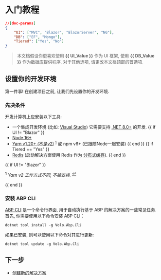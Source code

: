 # 入门教程

````json
//[doc-params]
{
    "UI": ["MVC", "Blazor", "BlazorServer", "NG"],
    "DB": ["EF", "Mongo"],
    "Tiered": ["Yes", "No"]
}
````

> 本文档假设你更喜欢使用 **{{ UI_Value }}** 作为 UI 框架, 使用 **{{ DB_Value }}** 作为数据库提供程序. 对于其他选项, 请更改本文档顶部的首选项.

## 设置你的开发环境

第一件事! 在创建项目之前, 让我们先设置你的开发环境.

### 先决条件

开发计算机上应安装以下工具:

* 一个集成开发环境 (比如: [Visual Studio](https://visualstudio.microsoft.com/vs/)) 它需要支持 [.NET 8.0+](https://dotnet.microsoft.com/download/dotnet) 的开发.
{{ if UI != "Blazor" }}
* [Node 16+](https://nodejs.org/)
* [Yarn v1.20+ (不是v2)](https://classic.yarnpkg.com/en/docs/install) <sup id="a-yarn">[1](#f-yarn)</sup> 或 npm v6+ (已跟随Node一起安装)
{{ end }}
{{ if Tiered == "Yes" }}
* [Redis](https://redis.io/) (启动解决方案使用 Redis 作为 [分布式缓存](Caching.md)).
{{ end }}

{{ if UI != "Blazor" }}

<sup id="f-yarn"><b>1</b></sup> _Yarn v2 工作方式不同, 不被支持._ <sup>[↩](#a-yarn)</sup>

{{ end }}

### 安装 ABP CLI

[ABP CLI](./CLI.md) 是一个命令行界面, 用于自动执行基于 ABP 的解决方案的一些常见任务. 首先, 你需要使用以下命令安装 ABP CLI：

````shell
dotnet tool install -g Volo.Abp.Cli
````

如果已安装, 则可以使用以下命令对其进行更新:

````shell
dotnet tool update -g Volo.Abp.Cli
````

## 下一步

* [创建新的解决方案](Getting-Started-Create-Solution.md)